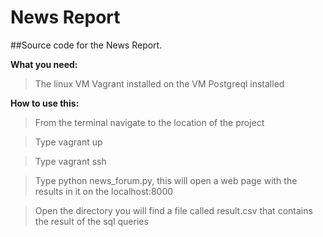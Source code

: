 # News Report
##Source code for the News Report.

**What you need:**
 >The linux VM
 >Vagrant installed on the VM
 >Postgreql installed

**How to use this:**
 >From the terminal navigate to the location of the project
 
 >Type vagrant up
 
 >Type vagrant ssh
 
 >Type python news_forum.py, this will open a web page with the results in 
 it on the localhost:8000
 
 >Open the directory you will find a file called result.csv that contains the
  result of the sql queries
  

